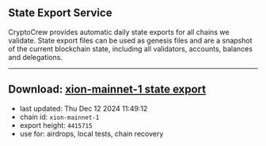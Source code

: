 ## State Export Service
CryptoCrew provides automatic daily state exports for all chains we validate. State export files can be used as genesis files and are a snapshot of the current blockchain state, including all validators, accounts, balances and delegations.

---
**Download: [xion-mainnet-1 state export](https://dl-eu2.ccvalidators.com/SERVICE/xion/xion-mainnet-1_export_4415715.json)**
---

- last updated: Thu Dec 12 2024 11:49:12
- chain id: `xion-mainnet-1`
- export height: `4415715`
- use for: airdrops, local tests, chain recovery
